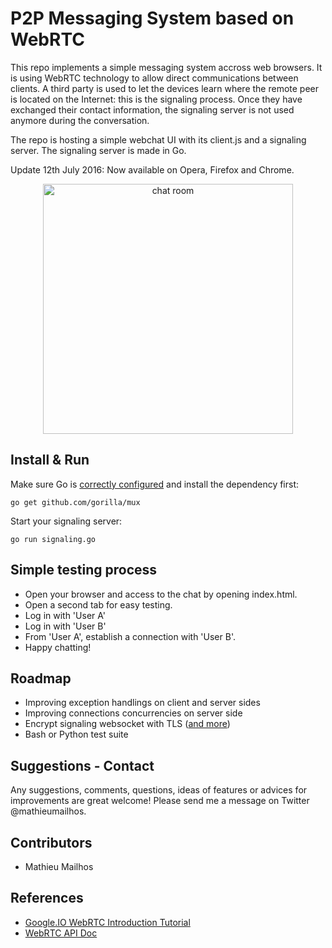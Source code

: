 # P2P Messaging System based on WebRTCThis repo implements a simple messaging system accross web browsers. It is using WebRTC technology to allow direct communications between clients.A third party is used to let the devices learn where the remote peer is located on the Internet: this is the signaling process. Once they have exchanged their contact information, the signaling server is not used anymore during the conversation.The repo is hosting a simple webchat UI with its client.js and a signaling server. The signaling server is made in Go. Update 12th July 2016: Now available on Opera, Firefox and Chrome.<center><a href="https://cloud.githubusercontent.com/assets/5645869/16680860/673b120a-44a6-11e6-8d65-1d3c8c384034.png" target="_blank"><img height="400" src="https://cloud.githubusercontent.com/assets/5645869/16680860/673b120a-44a6-11e6-8d65-1d3c8c384034.png" alt="chat room"></a></center>## Install & RunMake sure Go is [correctly configured](https://golang.org/doc/install) and install the dependency first:```go get github.com/gorilla/mux```Start your signaling server:```go run signaling.go```## Simple testing process* Open your browser and access to the chat by opening index.html. * Open a second tab for easy testing.* Log in with 'User A'* Log in with 'User B'* From 'User A', establish a connection with 'User B'.* Happy chatting!## Roadmap* Improving exception handlings on client and server sides* Improving connections concurrencies on server side* Encrypt signaling websocket with TLS ([and more](http://webrtc-security.github.io/)) * Bash or Python test suite## Suggestions - ContactAny suggestions, comments, questions, ideas of features or advices for improvements are great welcome! Please send me a message on Twitter @mathieumailhos.## Contributors- Mathieu Mailhos## References - [Google.IO WebRTC Introduction Tutorial](https://www.youtube.com/watch?v=5ci91dfKCyc)- [WebRTC API Doc](http://docs.webplatform.org/wiki/apis/webrtc)